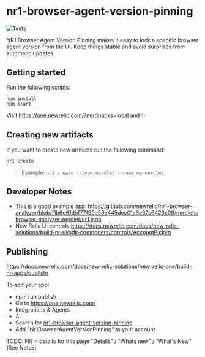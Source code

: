 # nr1-browser-agent-version-pinning

[![Tests](https://github.com/chris-pilcher/nr1-browser-agent-version-pinning/actions/workflows/test.yml/badge.svg?branch=initial-setup)](https://github.com/chris-pilcher/nr1-browser-agent-version-pinning/actions/workflows/test.yml)

NR1 Browser Agent Version Pinning makes it easy to lock a specific browser agent version from the UI. Keep things stable and avoid surprises from automatic updates.

## Getting started

Run the following scripts:

```
npm install
npm start
```

Visit https://one.newrelic.com/?nerdpacks=local and :sparkles:

## Creating new artifacts

If you want to create new artifacts run the following command:

```
nr1 create
```

> Example: `nr1 create --type nerdlet --name my-nerdlet`.


## Developer Notes

- This is a good example app: https://github.com/newrelic/nr1-browser-analyzer/blob/f1b6d61dbf77f93e50e445dec01c6e37c6423c09/nerdlets/browser-analyzer-nerdlet/nr1.json
- New Relic UI controls https://docs.newrelic.com/docs/new-relic-solutions/build-nr-ui/sdk-component/controls/AccountPicker/

## Publishing

https://docs.newrelic.com/docs/new-relic-solutions/new-relic-one/build-nr-apps/publish/

To add your app:
- npm run publish
- Go to https://one.newrelic.com/
- Integrations & Agents
- All
- Search for [nr1-browser-agent-version-pinning](https://onenr.io/0PwJ3LVb7R7)
- Add "Nr1BrowserAgentVersionPinning" to your account

TODO: Fill in details for this page "Details" / "Whats new" / "What's New" (See Notes)
